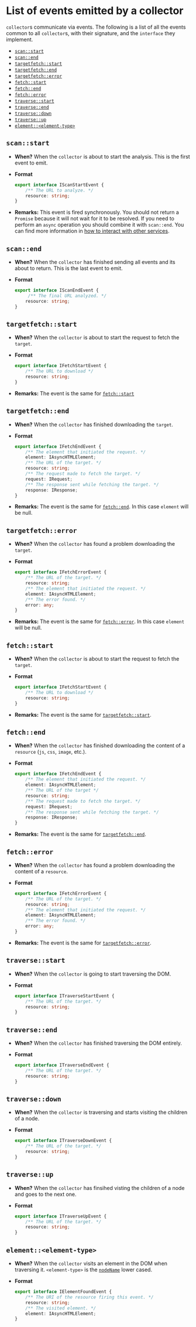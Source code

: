 # List of events emitted by a collector

`collector`s communicate via events. The following is a list of all
the events common to all `collector`s, with their signature, and the
`interface` they implement.

* [`scan::start`](#scanstart)
* [`scan::end`](#scanend)
* [`targetfetch::start`](#targetfetchstart)
* [`targetfetch::end`](#targetfetchend)
* [`targetfetch::error`](#targetfetcherror)
* [`fetch::start`](#fetchstart)
* [`fetch::end`](#fetchend)
* [`fetch::error`](#fetcherror)
* [`traverse::start`](#traversestart)
* [`traverse::end`](#traverseend)
* [`traverse::down`](#traversedown)
* [`traverse::up`](#traverseup)
* [`element::<element-type>`](#elementelement-type)

## `scan::start`

* **When?** When the `collector` is about to start the analysis.
  This is the first event to emit.

* **Format**

  ```ts
  export interface IScanStartEvent {
      /** The URL to analyze. */
      resource: string;
  }
  ```

* **Remarks:** This event is fired synchronously. You should not
  return a `Promise` because it will not wait for it to be resolved.
  If you need to perform an `async` operation you should combine it
  with `scan::end`. You can find more information in [how to interact
  with other services](../rules/how-to-interact-with-other-services.md).

## `scan::end`

* **When?** When the `collector` has finished sending all events and
  its about to return. This is the last event to emit.

* **Format**

  ```ts
  export interface IScanEndEvent {
       /** The final URL analyzed. */
      resource: string;
  }
  ```

## `targetfetch::start`

* **When?** When the `collector` is about to start the request to
  fetch the `target`.

* **Format**

  ```typescript
  export interface IFetchStartEvent {
      /** The URL to download */
      resource: string;
  }
  ```

* **Remarks:** The event is the same for [`fetch::start`](#fetch::start)

## `targetfetch::end`

* **When?** When the `collector` has finished downloading the `target`.

* **Format**

  ```ts
  export interface IFetchEndEvent {
      /** The element that initiated the request. */
      element: IAsyncHTMLElement;
      /** The URL of the target. */
      resource: string;
      /** The request made to fetch the target. */
      request: IRequest;
      /** The response sent while fetching the target. */
      response: IResponse;
  }
  ```

* **Remarks:** The event is the same for [`fetch::end`](#fetch::end).
  In this case `element` will be null.

## `targetfetch::error`

* **When?** When the `collector` has found a problem downloading
  the `target`.

* **Format**

  ```ts
  export interface IFetchErrorEvent {
      /** The URL of the target. */
      resource: string;
      /** The element that initiated the request. */
      element: IAsyncHTMLElement;
      /** The error found. */
      error: any;
  }
  ```
* **Remarks:** The event is the same for [`fetch::error`](#fetch::error).
  In this case `element` will be null.

## `fetch::start`

* **When?** When the `collector` is about to start the request to
  fetch the `target`.

* **Format**

  ```ts
  export interface IFetchStartEvent {
      /** The URL to download */
      resource: string;
  }
  ```

* **Remarks:** The event is the same for [`targetfetch::start`](#targetfetch::start).

## `fetch::end`

* **When?** When the `collector` has finished downloading the content
  of a `resource` (`js`, `css`, `image`, etc.).

* **Format**

  ```ts
  export interface IFetchEndEvent {
      /** The element that initiated the request. */
      element: IAsyncHTMLElement;
      /** The URL of the target */
      resource: string;
      /** The request made to fetch the target. */
      request: IRequest;
      /** The response sent while fetching the target. */
      response: IResponse;
  }
  ```

* **Remarks:** The event is the same for [`targetfetch::end`](#targetfetch::end).

## `fetch::error`

* **When?** When the `collector` has found a problem downloading
  the content of a `resource`.

* **Format**

  ```ts
  export interface IFetchErrorEvent {
      /** The URL of the target. */
      resource: string;
      /** The element that initiated the request. */
      element: IAsyncHTMLElement;
      /** The error found. */
      error: any;
  }
  ```

* **Remarks:** The event is the same for [`targetfetch::error`](#targetfetch::error).

## `traverse::start`

* **When?** When the `collector` is going to start traversing the DOM.

* **Format**

  ```ts
  export interface ITraverseStartEvent {
      /** The URL of the target. */
      resource: string;
  }
  ```

## `traverse::end`

* **When?** When the `collector` has finished traversing the DOM entirely.

* **Format**

  ```ts
  export interface ITraverseEndEvent {
      /** The URL of the target. */
      resource: string;
  }
  ```

## `traverse::down`

* **When?** When the `collector` is traversing and starts visiting
  the children of a node.

* **Format**

  ```ts
  export interface ITraverseDownEvent {
      /** The URL of the target. */
      resource: string;
  }
  ```

## `traverse::up`

* **When?** When the `collector` has finsihed visting the children
  of a node and goes to the next one.

* **Format**

  ```ts
  export interface ITraverseUpEvent {
      /** The URL of the target. */
      resource: string;
  }
  ```

## `element::<element-type>`

* **When?** When the `collector` visits an element in the DOM when
  traversing it. `<element-type>` is the
  [`nodeName`](https://developer.mozilla.org/en-US/docs/Web/API/Node/nodeName)
  lower cased.

* **Format**

  ```ts
  export interface IElementFoundEvent {
      /** The URI of the resource firing this event. */
      resource: string;
      /** The visited element. */
      element: IAsyncHTMLElement;
  }
  ```
